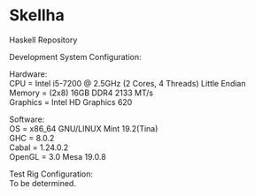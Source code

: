 # Skellha
Haskell Repository

Development System Configuration:

Hardware:\
CPU      = Intel i5-7200 @ 2.5GHz (2 Cores, 4 Threads) Little Endian\
Memory   = (2x8) 16GB DDR4 2133 MT/s\
Graphics = Intel HD Graphics 620

Software:\
OS        = x86_64 GNU/LINUX Mint 19.2(Tina)\
GHC       = 8.0.2\
Cabal     = 1.24.0.2\
OpenGL    = 3.0 Mesa 19.0.8

Test Rig Configuration:\
To be determined.
